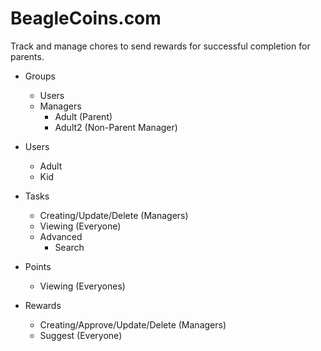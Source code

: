 # BeagleCoins.com

Track and manage chores to send rewards for successful completion for parents.

- Groups
	- Users
	- Managers
		- Adult (Parent)
		- Adult2 (Non-Parent Manager)

- Users
	- Adult
	- Kid

- Tasks
	- Creating/Update/Delete (Managers)
	- Viewing (Everyone)
	- Advanced
		- Search

- Points
	- Viewing (Everyones)

- Rewards
	- Creating/Approve/Update/Delete (Managers)
	- Suggest (Everyone)